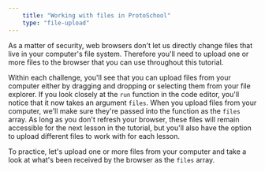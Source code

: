 ```yaml
---
    title: "Working with files in ProtoSchool"
    type: "file-upload"
---
```


As a matter of security, web browsers don't let us directly change files that live in your computer's file system. Therefore you'll need to upload one or more files to the browser that you can use throughout this tutorial.

Within each challenge, you'll see that you can upload files from your computer either by dragging and dropping or selecting them from your file explorer. If you look closely at the `run` function in the code editor, you'll notice that it now takes an argument `files`. When you upload files from your computer, we'll make sure they're passed into the function as the `files` array. As long as you don't refresh your browser, these files will remain accessible for the next lesson in the tutorial, but you'll also have the option to upload different files to work with for each lesson.

To practice, let's upload one or more files from your computer and take a look at what's been received by the browser as the `files` array.
